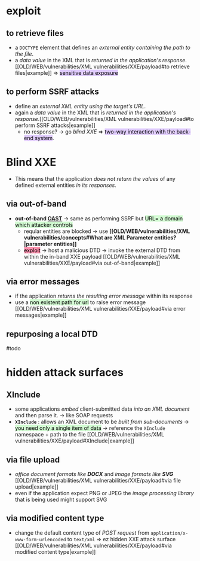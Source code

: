# exploit
## to retrieve files

- a `DOCTYPE` element that defines an *external entity containing the path to the file*.
- a *data value* in the XML that is *returned in the application's response*. [[OLD/WEB/vulnerabilities/XML vulnerabilities/XXE/payload#to retrieve files|example]]
=> <mark style="background: #D2B3FFA6;">sensitive data exposure</mark>
## to perform SSRF attacks

- define an *external XML entity using the target's URL*.
- again a *data value* in the XML that is *returned in the application's response*.[[OLD/WEB/vulnerabilities/XML vulnerabilities/XXE/payload#to perform SSRF attacks|example]]
  -  no response? -> go *blind XXE*
=> <mark style="background: #D2B3FFA6;">two-way interaction with the back-end system</mark>.

# Blind XXE

- This means that the application *does not return the values* of any defined external entities *in its responses*.
## via out-of-band 

- **out-of-band [OAST](https://portswigger.net/burp/application-security-testing/oast)** -> same as performing SSRF but <mark style="background: #BBFABBA6;">URL= a domain which attacker controls</mark> 
  - reqular entities are blocked -> use **[[OLD/WEB/vulnerabilities/XML vulnerabilities/concepts#What are XML Parameter entities?|parameter entities]]** 
  - <mark style="background: #FF5582A6;">exploit</mark>  ->  host a malicious DTD  -> invoke the external DTD from within the in-band XXE payload  [[OLD/WEB/vulnerabilities/XML vulnerabilities/XXE/payload#via out-of-band|example]]
## via error messages

- if the application *returns the resulting error message* within its response
- use a <mark style="background: #BBFABBA6;">non existent path for url</mark> to raise error message [[OLD/WEB/vulnerabilities/XML vulnerabilities/XXE/payload#via error messages|example]]
## repurposing a local DTD
#todo 

# hidden attack surfaces

## XInclude

- some applications *embed* client-submitted data *into an XML document* and then parse it. 
  -> like SOAP requests 
- **`XInclude`** : allows an XML document to be *built from sub-documents* -> <mark style="background: #BBFABBA6;">you need only a single item of data</mark> -> reference the `XInclude` namespace + path to the file [[OLD/WEB/vulnerabilities/XML vulnerabilities/XXE/payload#XInclude|example]] 
## via file upload

- *office document formats like **DOCX*** and *image formats like **SVG*** [[OLD/WEB/vulnerabilities/XML vulnerabilities/XXE/payload#via file upload|example]]
- even if the application expect PNG or JPEG the *image processing library* that is being used might support SVG 

## via modified content type

- change the default content type of *POST request* from `application/x-www-form-urlencoded` to `text/xml`
  => ez hidden XXE attack surface [[OLD/WEB/vulnerabilities/XML vulnerabilities/XXE/payload#via modified content type|example]]
  